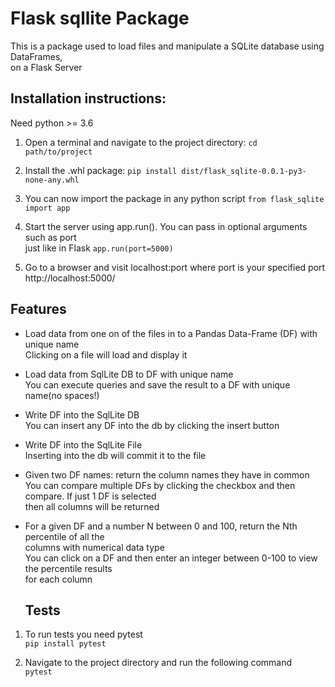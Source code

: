 # Flask sqllite Package

This is a package used to load files and manipulate a SQLite database using DataFrames,  
on a Flask Server  

## Installation instructions:  
Need python >= 3.6  

1. Open a terminal and navigate to the project directory:
`cd path/to/project`

2. Install the .whl package:
`pip install dist/flask_sqlite-0.0.1-py3-none-any.whl`

3. You can now import the package in any python script
`from flask_sqlite import app`

4. Start the server using app.run(). You can pass in optional arguments such as port  
   just like in Flask
`app.run(port=5000)`

5. Go to a browser and visit localhost:port where port is your specified port
http://localhost:5000/
## Features

- Load data from one on of the files in to a Pandas Data-Frame (DF) with unique name  
  Clicking on a file will load and display it   

- Load data from SqlLite DB to DF with unique name  
  You can execute queries and save the result to a DF with unique name(no spaces!)

- Write DF into the SqlLite DB  
  You can insert any DF into the db by clicking the insert button  

- Write DF into the SqlLite File  
  Inserting into the db will commit it to the file  

- Given two DF names: return the column names they have in common  
  You can compare multiple DFs by clicking the checkbox and then compare. If just 1 DF is selected  
  then all columns will be returned

- For a given DF and a number N between 0 and 100, return the Nth percentile of all the  
  columns with numerical data type  
  You can click on a DF and then enter an integer between 0-100 to view the percentile results  
  for each column  

  ## Tests  

1. To run tests you need pytest  
`pip install pytest`  

2. Navigate to the project directory and run the following command  
`pytest`
